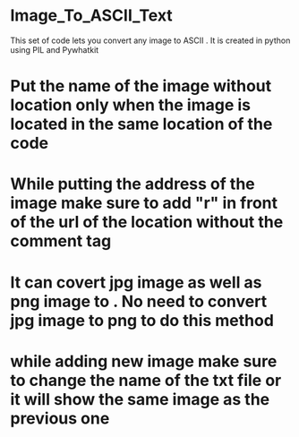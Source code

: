 # Image_To_ASCII_Text
This set of code lets you convert any image to ASCII . It is created in python using PIL and Pywhatkit

# Put the name of the image without location only when the image is located in the same location of the code

# While putting the address of the image make sure to add "r" in front of the url of the location without the comment tag

# It can covert jpg image as well as png image to . No need to convert jpg image to png to do this method

# while adding new image make sure to change the name of the txt file or it will show the same image as the previous one 

